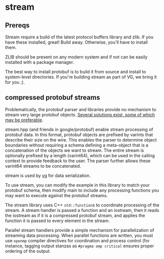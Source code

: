 # stream

## Prereqs
Stream require a build of the latest protocol buffers library and zlib. If you have these installed,
great! Build away. Otherwise, you'll have to install them.

ZLIB should be present on any modern system and if not can be easily installed with a package manager.

The best way to install protobuf is to build it from source and install to system-level directories.
If you're building stream as part of VG, we bring it for you ;).

## compressed protobuf streams

Problematically, the protobuf parser and libraries provide no
mechanism to stream very large protobuf objects. [Several solutions exist, some
of which may be preferable](https://github.com/mafintosh/pbs).

stream.hpp (and friends in google/protobuf) enable stream processing of
protobuf data. In this format, protobuf objects are prefixed by varints that describe their
size on the wire. This enables the parser to determine object boundaries
without requiring a schema defining a meta-object that is a concatenation of
the objects we want to stream. The entire stream is optionally prefixed by a
length (varint64), which can be used in the calling context to provide feedback
to the user. The parser further allows these varint64 streams to be concatenated.

stream is used by [vg](https://github.com/ekg/vg) for data serialization.

To use stream, you can modify the example in this library to match your protobuf schema,
then modify main to include any processing functions you may want
to execute against the protobuf streams.

The stream library uses C++ `std::function`s to coordinate processing of the stream.
A stream handler is passed a function and an iostream, then it reads the iostream as if
it is a compressed protobuf stream, and applies the function it is passed to every element
in the stream.

Parallel stream handlers provide a simple mechanism for parallelization of streaming
data processing. When parallel functions are written, you must use `openmp` compiler
directives for coordination and process control (for instance, tagging output stanzas
as `#pragma omp critical` ensures proper ordering of the output.
